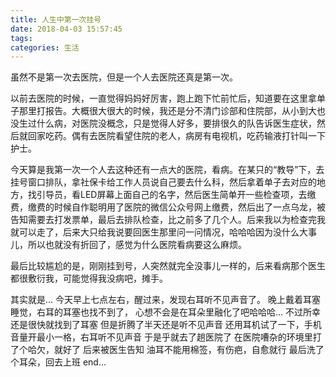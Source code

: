 ```yaml
---
title: 人生中第一次挂号
date: 2018-04-03 15:57:45
tags:
categories: 生活
---
```

虽然不是第一次去医院，但是一个人去医院还真是第一次。

以前去医院的时候，一直觉得妈妈好厉害，跑上跑下忙前忙后，知道要在这里拿单子那里打报告。大概很大很大的时候，我还是分不清门诊部和住院部，从小到大也没生过什么病，对医院没概念，只是觉得人好多，要排很久的队告诉医生症状，然后就回家吃药。偶有去医院看望住院的老人，病房有电视机，吃药输液打针叫一下护士。<!--more-->

今天算是我第一次一个人去这种还有一点大的医院，看病。在某只的“教导”下，去挂号窗口排队，拿社保卡给工作人员说自己要去什么科，然后拿着单子去对应的地方，找引导员，看LED屏幕上面自己的名字，然后医生简单开一些检查项，去缴费，缴费的时候自作聪明用了医院的微信公众号网上缴费，然后出了一点乌龙，被告知需要去打发票单，最后去排队检查，比之前多了几个人。后来我以为检查完我就可以走了，后来大只给我说要回医生那里问一问情况，哈哈哈因为没什么大事儿，所以也就没有折回了，感觉为什么医院看病要这么麻烦。

最后比较尴尬的是，刚刚挂到号，人突然就完全没事儿一样的，后来看病那个医生都很敷衍我，可能觉得我没病吧，摊手。

其实就是...
今天早上七点左右，醒过来，发现右耳听不见声音了。
晚上戴着耳塞睡觉，右耳的耳塞也找不到了，
心想不会是在耳朵里融化了吧哈哈哈...
不过所幸还是很快就找到了耳塞
但是折腾了半天还是听不见声音
还用耳机试了一下，手机音量开最小一格，右耳听不见声音
于是乎就去了趟医院了
在医院嘈杂的环境里打了个哈欠，就好了
后来被医生告知
油耳不能用棉签，有伤疤，自愈就行
最后洗了个耳朵，回去上班
end...